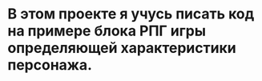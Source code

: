 # В этом проекте я учусь писать код на примере блока РПГ игры определяющей характеристики персонажа.
